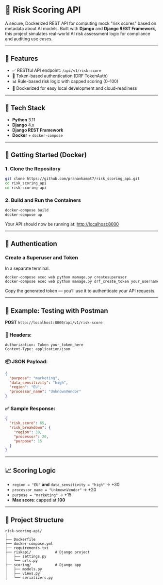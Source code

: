 # 🚨 Risk Scoring API

A secure, Dockerized REST API for computing mock "risk scores" based on metadata about AI models. Built with **Django** and **Django REST Framework**, this project simulates real-world AI risk assessment logic for compliance and auditing use cases.

---

## 📌 Features

- ✅ RESTful API endpoint: `/api/v1/risk-score`
- 🔐 Token-based authentication (DRF TokenAuth)
- 📊 Rule-based risk logic with capped scoring (0–100)
- 🐳 Dockerized for easy local development and cloud-readiness

---

## 🧰 Tech Stack

- **Python** 3.11  
- **Django** 4.x  
- **Django REST Framework**  
- **Docker** + `docker-compose`

---

## 🚀 Getting Started (Docker)

### 1. Clone the Repository

```bash
git clone https://github.com/pranavkamat7/risk_scoring_api.git
cd risk_scoring_api
cd risk-scoring-api
```

### 2. Build and Run the Containers

```bash
docker-compose build
docker-compose up
```

Your API should now be running at: [http://localhost:8000](http://localhost:8000)

---

## 🔑 Authentication

### Create a Superuser and Token

In a separate terminal:

```bash
docker-compose exec web python manage.py createsuperuser
docker-compose exec web python manage.py drf_create_token your_username
```

Copy the generated token — you’ll use it to authenticate your API requests.

---

## 🧪 Example: Testing with Postman

**POST** `http://localhost:8000/api/v1/risk-score`

### 🔐 Headers:
```http
Authorization: Token your_token_here
Content-Type: application/json
```

### 📦 JSON Payload:
```json
{
  "purpose": "marketing",
  "data_sensitivity": "high",
  "region": "EU",
  "processor_name": "UnknownVendor"
}
```

### ✅ Sample Response:
```json
{
  "risk_score": 65,
  "risk_breakdown": {
    "region": 30,
    "processor": 20,
    "purpose": 15
  }
}
```

---

## 📈 Scoring Logic

- `region = "EU"` **and** `data_sensitivity = "high"` → +30  
- `processor_name = "UnknownVendor"` → +20  
- `purpose = "marketing"` → +15  
- **Max score**: capped at **100**

---

## 📂 Project Structure

```
risk-scoring-api/
│
├── Dockerfile
├── docker-compose.yml
├── requirements.txt
├── riskapi/           # Django project
│   ├── settings.py
│   └── urls.py
├── scoring/           # Django app
│   ├── models.py
│   ├── views.py
│   └── serializers.py
```
